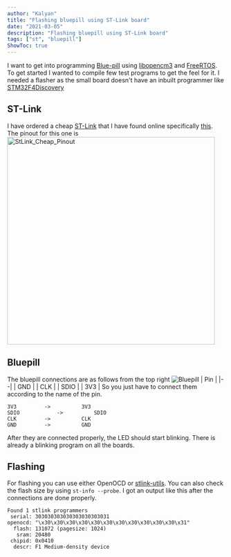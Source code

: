 ```yaml
---
author: "Kalyan"
title: "Flashing bluepill using ST-Link board"
date: "2021-03-05"
description: "Flashing bluepill using ST-Link board"
tags: ["st", "bluepill"]
ShowToc: true
---
```

I want to get into programming [Blue-pill](https://stm32-base.org/boards/STM32F103C8T6-Blue-Pill.html) using [libopencm3](https://libopencm3.org/) and [FreeRTOS](https://www.freertos.org/). To get started I wanted to compile few test programs to get the feel for it. I needed a flasher as the small board doesn't have an inbuilt programmer like [STM32F4Discovery](https://www.st.com/en/evaluation-tools/stm32f4discovery.html)
## ST-Link
 I have ordered a cheap [ST-Link](https://www.st.com/en/development-tools/st-link-v2.html) that I have found online specifically [this](https://de.aliexpress.com/item/32676015777.html). The pinout for this one is
<a data-flickr-embed="true" href="https://www.flickr.com/photos/192459396@N08/51012185817/in/dateposted-public/" title="StLink_Cheap_Pinout"><img src="https://live.staticflickr.com/65535/51012185817_297ab3b9a9_h.jpg" width="480" height="480" alt="StLink_Cheap_Pinout"></a><script async src="//embedr.flickr.com/assets/client-code.js" charset="utf-8"></script>
## Bluepill
The bluepill connections are as follows from the top right
![Bluepill](https://stm32-base.org/assets/img/boards/STM32F103C8T6_Blue_Pill-2.jpg)
| Pin |
|--|
| GND |
| CLK |
| SDIO |
| 3V3 |
So you just have to connect them according to the name of the pin.
```
3V3			->			3V3
SDIO			->			SDIO
CLK			->			CLK
GND			->			GND
```
After they are connected properly, the LED should start blinking. There is already a blinking program on all the boards. 
## Flashing
For flashing you can use either OpenOCD or [stlink-utils](https://github.com/stlink-org/stlink). You can also check the flash size by using `st-info --probe`. I got an output like this after the connections are done properly.
```
Found 1 stlink programmers
 serial: 303030303030303030303031
openocd: "\x30\x30\x30\x30\x30\x30\x30\x30\x30\x30\x30\x31"
  flash: 131072 (pagesize: 1024)
   sram: 20480
 chipid: 0x0410
  descr: F1 Medium-density device
```






 
<!--stackedit_data:
eyJoaXN0b3J5IjpbLTE4NjgxNTEzNzRdfQ==
-->